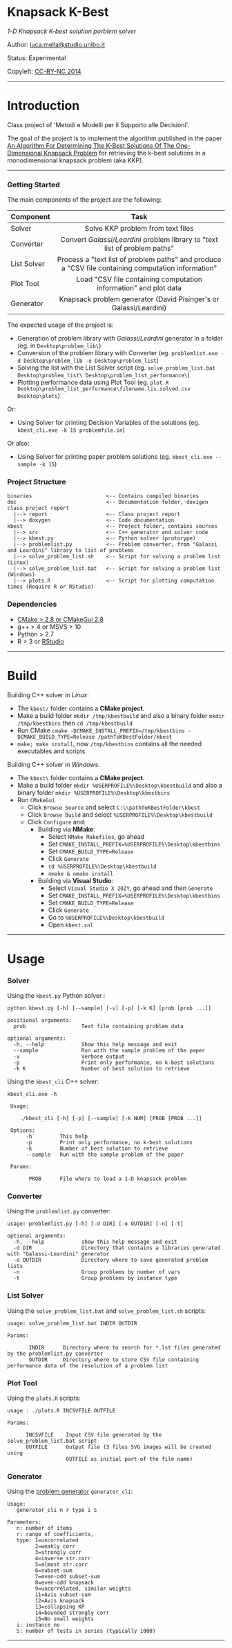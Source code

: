 Knapsack K-Best
===============

_1-D Knapsack K-best solution porblem solver_

Author: luca.mella@studio.unibo.it

Status: Experimental

Copyleft: [CC-BY-NC 2014](http://creativecommons.org/licenses/by-nc/4.0/)

- - - - - - - - - - - - - - - -

# Introduction

Class project of 'Metodi e Modelli per il Supporto alle Decisioni'. 

The goal of the project is to  implement the algorithm published in the paper [An Algorithm For Determining The K-Best Solutions Of The One-Dimensional Knapsack Problem](http://dx.doi.org/10.1590/S0101-74382000000100011) for retrieving the k-best solutions in a monodimensional knapsack problem (aka KKP).

- - - - - - - - - - - - - - - -

### Getting Started

The main components of the project are the following:

| Component  | Task                                                                                              |
|:-----------|:-------------------------------------------------------------------------------------------------:|
| Solver     | Solve KKP problem from text files                                                                 | 
| Converter  | Convert _Galassi/Leardini_ problem library to "text list of problem paths"                        |
| List Solver| Process a "text list of problem paths" and produce a "CSV file containing computation information"| 
| Plot Tool  | Load "CSV file containing computation information" and plot data                                  |
| Generator  | Knapsack problem generator (David Pisinger's or Galassi/Leardini)                                 |

The expected usage of the project is:

* Generation of problem library with _Galassi/Leardini_ generator in a folder (eg. in `Desktop\problem_lib\`)
* Conversion of the problem library with Converter (eg. `problemlist.exe -d Desktop\problem_lib -o Desktop\problem_list`)
* Solving the list with the List Solver script (eg. `solve_problem_list.bat Desktop\problem_list\ Desktop\problem_list_performance\`)
* Plotting performance data using Plot Tool (eg. `plot.R Desktop\problem_list_performance\filename.lis.solved.csv Desktop\plots`)

Or:

* Using Solver for printing Decision Variables of the solutions (eg. `kbest_cli.exe -k 15 problemfile.in`) 

Or also:

* Using Solver for printing paper problem solutions (eg. `kbest_cli.exe --sample -k 15`)

### Project Structure


    binaries                        <-- Contains compiled binaries
    doc                             <-- Documentation folder, doxigen class project report
      |--> report                   <-- Class project report
      |--> doxygen                  <-- Code documentation
    kbest                           <-- Project folder, contains sources
      |--> src                      <-- C++ generator and solver code
      |--> kbest.py                 <-- Python solver (protorype)
      |--> problemlist.py           <-- Problem converter, from "Galassi and Leardini" library to list of problems 
      |--> solve_problem_list.sh    <-- Script for solving a problem list (Linux) 
      |--> solve_problem_list.bat   <-- Script for solving a problem list (Windows)
      |--> plots.R                  <-- Script for plotting computation times (Require R or RStudio)

### Dependencies

* [CMake > 2.8 or CMakeGui 2.8](http://www.cmake.org/files/v2.8/cmake-2.8.12.2-win32-x86.exe)
* g++ > 4 or MSVS > 10
* Python > 2.7
* R > 3 or [RStudio](http://www.rstudio.com/ide/download/)

- - - - - - - - - - - - - - - -

# Build

Building C++ solver in _Linux_:

* The `kbest/` folder contains a __CMake project__.
* Make a build folder `mkdir /tmp/kbestbuild` and also a binary folder `mkdir /tmp/kbestbins` then `cd /tmp/kbestbuild`
* Run CMake `cmake -DCMAKE_INSTALL_PREFIX=/tmp/kbestbins -DCMAKE_BUILD_TYPE=Release /pathToKBestFolder/kbest`
* `make; make install`, now `/tmp/kbestbins` contains all the needed executables and scripts

Building C++ solver in _Windows_:

* The `kbest\` folder contains a __CMake project__.
* Make a build folder `mkdir %USERPROFILE%\Desktop\kbestbuild` and also a binary folder `mkdir %USERPROFILE%\Desktop\kbestbins`
* Run `CMakeGui`
    * Click `Browse Source` and select `C:\\pathToKBestFolder\kbest`
    * Click `Browse Build` and select `%USERPROFILE%\Desktop\kbestbuild`
    * Click `Configure` and:
        * Building via __NMake__:
            * Select `NMake Makefiles`, go ahead
            * Set `CMAKE_INSTALL_PREFIX=%USERPROFILE%\Desktop\kbestbins`
            * Set `CMAKE_BUILD_TYPE=Release`
            * Click `Generate`
            * `cd %USERPROFILE%\Desktop\kbestbuild` 
            * `nmake & nmake install`
        * Building via __Visual Studio__:
            * Select `Visual Studio X 20ZY`, go ahead and then `Generate`
            * Set `CMAKE_INSTALL_PREFIX=%USERPROFILE%\Desktop\kbestbins`
            * Set `CMAKE_BUILD_TYPE=Release`
            * Click `Generate`
            * Go to `%USERPROFILE%\Desktop\kbestbuild`
            * Open `kbest.snl`

- - - - - - - - - - - - - - - -

# Usage


### Solver

Using the `kbest.py` Python solver :

    python kbest.py [-h] [--sample] [-v] [-p] [-k K] [prob [prob ...]]

    positional arguments:
      prob                  Text file containing problem data

    optional arguments:
      -h, --help            Show this help message and exit
      --sample              Run with the sample problem of the paper
      -v                    Verbose output
      -p                    Print only performance, no k-best solutions
      -k K                  Number of best solution to retrieve


Using the `kbest_cli` C++ solver:

    kbest_cli.exe -h
     
     Usage:
     
        ./kbest_cli [-h] [-p] [--sample] [-k NUM] [PROB [PROB ...]]
     
     Options:
          -h         This help
          -p         Print only performance, no k-best solutions
          -k         Number of best solution to retrieve
          --sample   Run with the sample problem of the paper
     
     Params:
     
           PROB      File where to load a 1-D knapsack problem

### Converter

Using the `problemlist.py` converter:

    usage: problemlist.py [-h] [-d DIR] [-o OUTDIR] [-n] [-t]

    optional arguments:
      -h, --help            show this help message and exit
      -d DIR                Directory that contains a libraries generated with "Galassi-Leardini" generator 
      -o OUTDIR             Directory where to save generated problem lists
      -n                    Group problems by number of vars
      -t                    Group problems by instance type

### List Solver

Using the `solve_problem_list.bat` and `solve_problem_list.sh` scripts:


    usage: solve_problem_list.bat INDIR OUTDIR

    Params:

           INDIR      Directory where to search for *.lst files generated by the problemlist.py converter
           OUTDIR     Directory where to store CSV file containing performance data of the resolution of a problem list

### Plot Tool

Using the `plots.R` scripts:

    usage : ./plots.R INCSVFILE OUTFILE
    
    Params:

          INCSVFILE    Input CSV file generated by the solve_problem_list.bat script
          OUTFILE      Output file (3 files SVG images will be created using 
                       OUTFILE as initial part of the file name)

### Generator

Using the [problem generator](http://www.diku.dk/~pisinger/codes.html) `generator_cli`:

    Usage:
       generator_cli n r type i S
    
    Parameters:
       n: number of items
       r: range of coefficients, 
       type: 1=uncorrelated
             2=weakly corr
             3=strongly corr
             4=inverse str.corr
             5=almost str.corr
             6=subset-sum
             7=even-odd subset-sum
             8=even-odd knapsack
             9=uncorrelated, similar weights
             11=Avis subset-sum
             12=Avis knapsack
             13=collapsing KP
             14=bounded strongly corr
             15=No small weights
       i: instance no
       S: number of tests in series (typically 1000)


- - - - - - - - - - - - - - - -
